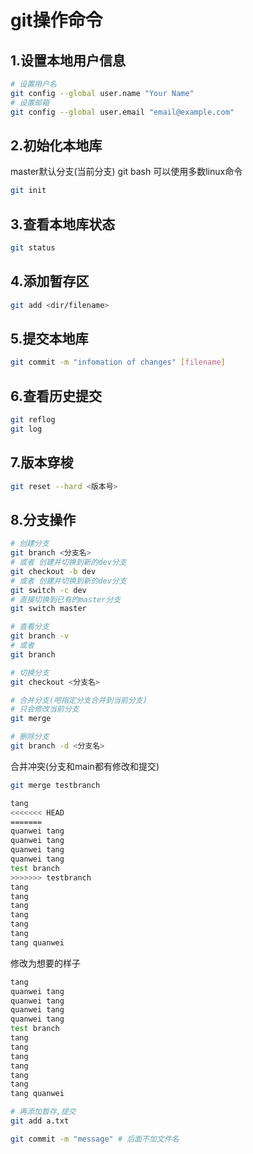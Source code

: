 # git操作命令

## 1.设置本地用户信息

```bash
# 设置用户名
git config --global user.name "Your Name"
# 设置邮箱
git config --global user.email "email@example.com"
```

## 2.初始化本地库

master默认分支(当前分支)
git bash 可以使用多数linux命令

```bash
git init
```

## 3.查看本地库状态

```bash
git status
```

## 4.添加暂存区

```bash
git add <dir/filename>
```

## 5.提交本地库

```bash
git commit -m "infomation of changes" [filename]
```

## 6.查看历史提交

```bash
git reflog
git log
```

## 7.版本穿梭

```bash
git reset --hard <版本号>
```

## 8.分支操作

```bash
# 创建分支
git branch <分支名>
# 或者 创建并切换到新的dev分支
git checkout -b dev
# 或者 创建并切换到新的dev分支
git switch -c dev
# 直接切换到已有的master分支
git switch master

# 查看分支
git branch -v 
# 或者 
git branch

# 切换分支
git checkout <分支名>

# 合并分支(吧指定分支合并到当前分支)
# 只会修改当前分支
git merge 

# 删除分支
git branch -d <分支名>
```

合并冲突(分支和main都有修改和提交)

```bash
git merge testbranch

tang
<<<<<<< HEAD
=======
quanwei tang
quanwei tang
quanwei tang
quanwei tang
test branch
>>>>>>> testbranch
tang
tang
tang
tang
tang
tang
tang quanwei

```

修改为想要的样子

```bash
tang
quanwei tang
quanwei tang
quanwei tang
quanwei tang
test branch
tang
tang
tang
tang
tang
tang
tang quanwei
```

```bash
# 再添加暂存,提交
git add a.txt

git commit -m "message" # 后面不加文件名
```

